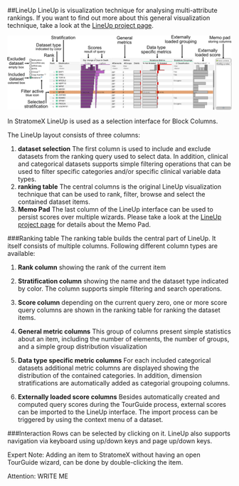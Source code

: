 ##LineUp
LineUp is visualization technique for analysing multi-attribute rankings. If you want to find out more about this general visualization technique, take a look at the [LineUp project page](http://lineup.caledydo.org). 

![](i/lineup_explained.png "explaination of the the LineUp interface used in Caleydo")

In StratomeX LineUp is used as a selection interface for Block Columns. 

The LineUp layout consists of three columns: 

1. **dataset selection** 
   The first column is used to include and exclude datasets from the ranking query used to select data. In addition, clinical and categorical datasets supports simple filtering operations that can be used to filter specific categories and/or specific clinical variable data types.
2. **ranking table** 
   The central columns is the original LineUp visualization technique that can be used to rank, filter, browse and select the contained dataset items. 
3. **Memo Pad** 
   The last column of the LineUp interface can be used to persist scores over multiple wizards. Please take a look at the [LineUp project page](http://lineup.caledydo.org) for details about the Memo Pad.
   
###Ranking table
The ranking table builds the central part of LineUp. It itself consists of multiple columns. Following different column types are available:

1. **Rank column** 
  showing the rank of the current item

2. **Stratification column** 
  showing the name and the dataset type indicated by color. The column supports simple filtering and search operations.

3. **Score column** 
  depending on the current query zero, one or more score query columns are shown in the ranking table for ranking the dataset items.

4. **General metric columns** 
  This group of columns present simple statistics about an item, including the number of elements, the number of groups, and a simple group distribution visualization

5. **Data type specific metric columns** 
  For each included categorical datasets additional metric columns are displayed showing the distribution of the contained categories. In addition, dimension stratifications are automatically added as categorial groupoing columns.

6. **Externally loaded score columns** 
  Besides automatically created and computed query scores during the TourGuide process, external scores can be imported to the LineUp interface. The import process can be triggered by using the context menu of a dataset. 

###Interaction
Rows can be selected by clicking on it. LineUp also supports navigation via keyboard using up/down keys and page up/down keys. 

Expert Note: Adding an item to StratomeX without having an open TourGuide wizard, can be done by double-clicking the item.



Attention: WRITE ME